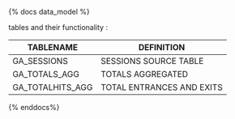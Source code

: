 {% docs data_model %}

tables and their functionality : 

| TABLENAME      | DEFINITION              |
|----------------|-------------------------|
|GA_SESSIONS     |SESSIONS SOURCE TABLE    |
|GA_TOTALS_AGG   |TOTALS AGGREGATED        |
|GA_TOTALHITS_AGG|TOTAL ENTRANCES AND EXITS|


{% enddocs%}
